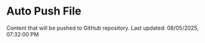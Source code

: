# Auto Push File

Content that will be pushed to GitHub repository.
Last updated: 08/05/2025, 07:32:00 PM